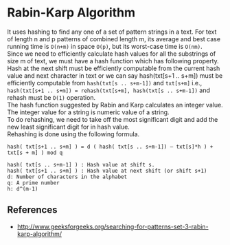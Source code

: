 # Rabin-Karp Algorithm

It uses hashing to find any one of a set of pattern strings in a text. For text of length n and p patterns of combined length m, its average and best case running time is `O(n+m)` in space `O(p)`, but its worst-case time is `O(nm)`.  
Since we need to efficiently calculate hash values for all the substrings of size m of text, we must have a hash function which has following property.  
Hash at the next shift must be efficiently computable from the current hash value and next character in text or we can say hash(txt[s+1 .. s+m]) must be efficiently computable from `hash(txt[s .. s+m-1])` and `txt[s+m]` i.e., `hash(txt[s+1 .. s+m]) = rehash(txt[s+m], hash(txt[s .. s+m-1])` and rehash must be `O(1)` operation.  
The hash function suggested by Rabin and Karp calculates an integer value. The integer value for a string is numeric value of a string.  
To do rehashing, we need to take off the most significant digit and add the new least significant digit for in hash value.  
Rehashing is done using the following formula.
```
hash( txt[s+1 .. s+m] ) = d ( hash( txt[s .. s+m-1]) – txt[s]*h ) + txt[s + m] ) mod q

hash( txt[s .. s+m-1] ) : Hash value at shift s.
hash( txt[s+1 .. s+m] ) : Hash value at next shift (or shift s+1)
d: Number of characters in the alphabet
q: A prime number
h: d^(m-1)
```

## References

- http://www.geeksforgeeks.org/searching-for-patterns-set-3-rabin-karp-algorithm/
